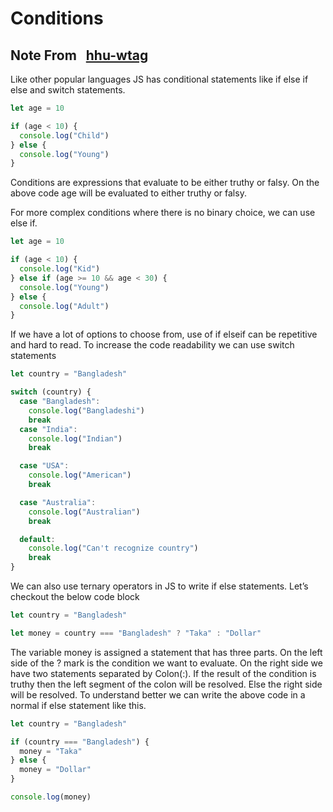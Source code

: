 # Conditions

## Note From &nbsp; [hhu-wtag](https://github.com/hhu-wtag)

Like other popular languages JS has conditional statements like if else if else and switch statements.

```js
let age = 10

if (age < 10) {
  console.log("Child")
} else {
  console.log("Young")
}
```

Conditions are expressions that evaluate to be either truthy or falsy. On the above code age will be evaluated to either truthy or falsy.

For more complex conditions where there is no binary choice, we can use else if.

```js
let age = 10

if (age < 10) {
  console.log("Kid")
} else if (age >= 10 && age < 30) {
  console.log("Young")
} else {
  console.log("Adult")
}
```

If we have a lot of options to choose from, use of if elseif can be repetitive and hard to read. To increase the code readability we can use switch statements

```js
let country = "Bangladesh"

switch (country) {
  case "Bangladesh":
    console.log("Bangladeshi")
    break
  case "India":
    console.log("Indian")
    break

  case "USA":
    console.log("American")
    break

  case "Australia":
    console.log("Australian")
    break

  default:
    console.log("Can't recognize country")
    break
}
```

We can also use ternary operators in JS to write if else statements.
Let’s checkout the below code block

```js
let country = "Bangladesh"

let money = country === "Bangladesh" ? "Taka" : "Dollar"
```

The variable money is assigned a statement that has three parts. On the left side of the ? mark is the condition we want to evaluate. On the right side we have two statements separated by Colon(:). If the result of the condition is truthy then the left segment of the colon will be resolved. Else the right side will be resolved. To understand better we can write the above code in a normal if else statement like this.

```js
let country = "Bangladesh"

if (country === "Bangladesh") {
  money = "Taka"
} else {
  money = "Dollar"
}

console.log(money)
```
